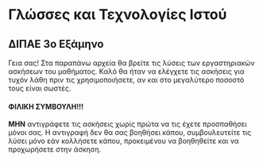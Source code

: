 <h1>Γλώσσες και Τεχνολογίες Ιστού</h1>
<h2>ΔΙΠΑΕ 3ο Εξάμηνο</h2>

Γεια σας! Στα παραπάνω αρχεία θα βρείτε τις λύσεις των εργαστηριακών ασκήσεων του μαθήματος. Καλό θα ήταν να ελέγχετε τις ασκήσεις για τυχόν λάθη πριν τις χρησιμοποιήσετε, αν και στο μεγαλύτερο ποσοστό τους είναι σωστές.

<h4>ΦΙΛΙΚΗ ΣΥΜΒΟΥΛΗ!!!</h4> <b>ΜΗΝ</b> αντιγράφετε τις ασκήσεις χωρίς πρώτα να τις έχετε προσπαθήσει μόνοι σας. Η αντιγραφή δεν θα σας βοηθήσει κάπου, συμβουλευτείτε τις λύσει μόνο εάν κολλήσετε κάπου, προκειμένου να βοηθηθείτε και να προχωρήσετε στην άσκηση.
